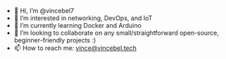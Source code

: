 - 👋 Hi, I’m @vincebel7
- 👀 I’m interested in networking, DevOps, and IoT
- 🌱 I’m currently learning Docker and Arduino
- 💞️ I’m looking to collaborate on any small/straightforward open-source, beginner-friendly projects :)
- 📫 How to reach me: vince@vincebel.tech

<!---
vincebel7/vincebel7 is a ✨ special ✨ repository because its `README.md` (this file) appears on your GitHub profile.
You can click the Preview link to take a look at your changes.
--->
